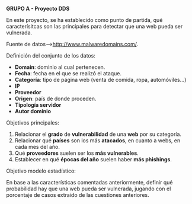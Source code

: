 **GRUPO A - Proyecto DDS**

En este proyecto, se ha establecido como punto de partida, qué caracterísitcas son las principales para detectar que una web pueda ser vulnerada.

Fuente de datos-->http://www.malwaredomains.com/.

Definición del conjunto de los datos:

- **Domain**: dominio al cual pertenecen. 
- **Fecha**: fecha en el que se realizó el ataque.
- **Categoría**: tipo de página web (venta de comida, ropa, automóviles...) 
- **IP**
- **Proveedor**
- **Origen**: país de donde proceden.
- **Tipología servidor**
- **Autor dominio**

Objetivos principales: 

1. Relacionar el **grado** de **vulnerabilidad** de una **web** por su categoría. 
2. Relacionar qué **países** son los más **atacados**, en cuanto a webs, en cada mes del año.
3. Qué **proveedores** suelen ser los **más vulnerables**. 
4. Establecer en qué **épocas del año** suelen haber **más phishings**.

Objetivo modelo estadístico: 

En base a las características comentadas anteriormente, definir qué probabilidad hay que una web pueda ser vulnerada, jugando con el porcentaje de casos extraido de las cuestiones anteriores. 
